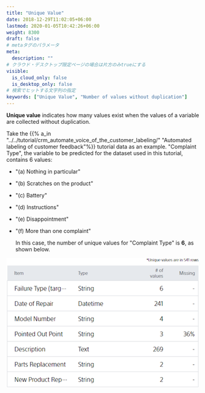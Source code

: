 ```yaml
---
title: "Unique Value"
date: 2018-12-29T11:02:05+06:00
lastmod: 2020-01-05T10:42:26+06:00
weight: 8300
draft: false
# metaタグのパラメータ
meta:
  description: ""
# クラウド・デスクトップ限定ページの場合は片方のみtrueにする
visible:
  is_cloud_only: false
  is_desktop_only: false
# 検索でヒットする文字列の指定
keywords: ["Unique Value", "Number of values without duplication"]
---
```


**Unique value** indicates how many values exist when the values of a variable are collected without duplication.

Take the {{% a_in "../../tutorial/crm_automate_voice_of_the_customer_labeling/" "Automated labeling of customer feedback"%}} tutorial data as an example. "Complaint Type", the variable to be predicted for the dataset used in this tutorial, contains 6 values:

- "(a) Nothing in particular"
- "(b) Scratches on the product"
- "(c) Battery"
- "(d) Instructions"
- "(e) Disappointment"
- "(f) More than one complaint"

  In this case, the number of unique values for "Complaint Type" is **6**, as shown below.

![](../img_en/t_slide8.png)

